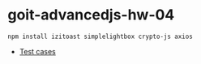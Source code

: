 # goit-advancedjs-hw-04

```
npm install izitoast simplelightbox crypto-js axios
```

- [Test cases](./tests/test-cases.md)
